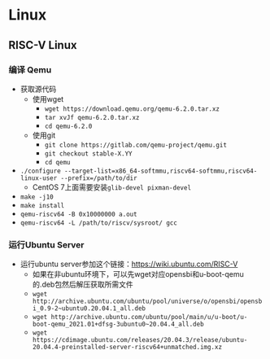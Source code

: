 # Linux

## RISC-V Linux

### 编译 Qemu

- 获取源代码
  - 使用wget
    - `wget https://download.qemu.org/qemu-6.2.0.tar.xz`
    - `tar xvJf qemu-6.2.0.tar.xz`
    - `cd qemu-6.2.0`
  - 使用git
    - `git clone https://gitlab.com/qemu-project/qemu.git`
    - `git checkout stable-X.YY`
    - `cd qemu`
- `./configure --target-list=x86_64-softmmu,riscv64-softmmu,riscv64-linux-user --prefix=/path/to/dir`
  - CentOS 7上面需要安装`glib-devel pixman-devel`
- `make -j10`
- `make install`
- `qemu-riscv64 -B 0x10000000 a.out`
- `qemu-riscv64 -L /path/to/riscv/sysroot/ gcc`

### 运行Ubuntu Server

- 运行ubuntu server参加这个链接：https://wiki.ubuntu.com/RISC-V
  - 如果在非ubuntu环境下，可以先wget对应opensbi和u-boot-qemu的.deb包然后解压获取所需文件
  - `wget http://archive.ubuntu.com/ubuntu/pool/universe/o/opensbi/opensbi_0.9-2~ubuntu0.20.04.1_all.deb`
  - `wget http://archive.ubuntu.com/ubuntu/pool/main/u/u-boot/u-boot-qemu_2021.01+dfsg-3ubuntu0~20.04.4_all.deb`
  - `wget https://cdimage.ubuntu.com/releases/20.04.3/release/ubuntu-20.04.4-preinstalled-server-riscv64+unmatched.img.xz`
